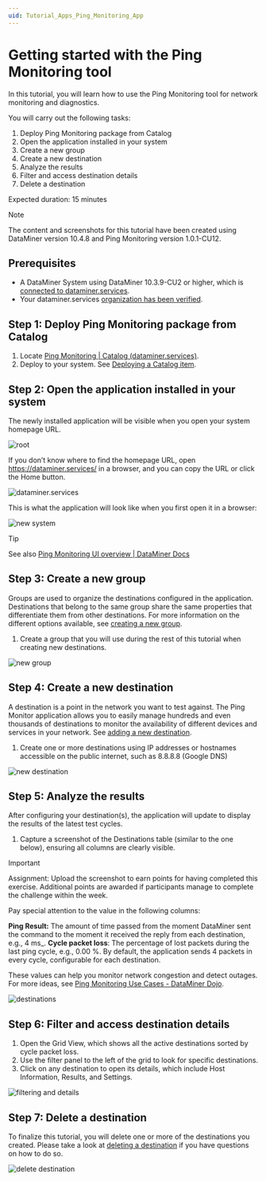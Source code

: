 ```yaml
---
uid: Tutorial_Apps_Ping_Monitoring_App
---
```


# Getting started with the Ping Monitoring tool

In this tutorial, you will learn how to use the Ping Monitoring tool for network monitoring and diagnostics.

You will carry out the following tasks:

1. Deploy Ping Monitoring package from Catalog
2. Open the application installed in your system
3. Create a new group
4. Create a new destination
5. Analyze the results
6. Filter and access destination details
7. Delete a destination

Expected duration: 15 minutes

> [!NOTE]
> The content and screenshots for this tutorial have been created using DataMiner version 10.4.8 and Ping Monitoring version 1.0.1-CU12.

## Prerequisites

- A DataMiner System using DataMiner 10.3.9-CU2 or higher, which is [connected to dataminer.services](xref:Connecting_your_DataMiner_System_to_the_cloud).
- Your dataminer.services [organization has been verified](xref:CloudConnectionVerification).

## Step 1: Deploy Ping Monitoring package from Catalog

1. Locate [Ping Monitoring | Catalog (dataminer.services)](https://catalog.dataminer.services/details/cb1bd962-97a5-461b-80fd-a62b3799de96).
2. Deploy to your system. See [Deploying a Catalog item](xref:Deploying_a_catalog_item).

## Step 2: Open the application installed in your system

The newly installed application will be visible when you open your system homepage URL.

![root](~/user-guide/images/DMAroot-PingMonitoring.png)

If you don’t know where to find the homepage URL, open https://dataminer.services/ in a browser, and you can copy the URL or click the Home button.

![dataminer.services](~/user-guide/images/dataminerservices-PingMonitoring.png)

This is what the application will look like when you first open it in a browser:

![new system](~/user-guide/images/brand_new_destinations-PingMonitoring.png)

> [!TIP]
> See also [Ping Monitoring UI overview | DataMiner Docs](xref:Ping_Monitoring_UI)

## Step 3: Create a new group

Groups are used to organize the destinations configured in the application. Destinations that belong to the same group share the same properties that differentiate them from other destinations.
For more information on the different options available, see [creating a new group](xref:Ping_Monitoring_managing_groups_destinations#creating-a-new-group).

1. Create a group that you will use during the rest of this tutorial when creating new destinations.

![new group](~/user-guide/images/Create_New_Group-PingMonitoring.gif)

## Step 4: Create a new destination

A destination is a point in the network you want to test against. The Ping Monitor application allows you to easily manage hundreds and even thousands of destinations to monitor the availability of different devices and services in your network. See [adding a new destination](xref:Ping_Monitoring_managing_groups_destinations#adding-a-new-destination).

1. Create one or more destinations using IP addresses or hostnames accessible on the public internet, such as 8.8.8.8 (Google DNS)

![new destination](~/user-guide/images/Create_New_Destination-PingMonitoring.gif)

## Step 5: Analyze the results

After configuring your destination(s), the application will update to display the results of the latest test cycles.

1. Capture a screenshot of the Destinations table (similar to the one below), ensuring all columns are clearly visible.

> [!IMPORTANT]
> Assignment:
> Upload the screenshot to earn points for having completed this exercise. Additional points are awarded if participants manage to complete the challenge within the week.

Pay special attention to the value in the following columns:

**Ping Result:** The amount of time passed from the moment DataMiner sent the command to the moment it received the reply from each destination, e.g., 4 ms_.
**Cycle packet loss**: The percentage of lost packets during the last ping cycle, e.g., 0.00 %. By default, the application sends 4 packets in every cycle, configurable for each destination.

These values can help you monitor network congestion and detect outages. For more ideas, see [Ping Monitoring Use Cases - DataMiner Dojo](https://community.dataminer.services/use-case/ping-monitoring/).

![destinations](~/user-guide/images/destinations-PingMonitoring.png)

## Step 6: Filter and access destination details

1. Open the Grid View, which shows all the active destinations sorted by cycle packet loss.
2. Use the filter panel to the left of the grid to look for specific destinations.
3. Click on any destination to open its details, which include Host Information, Results, and Settings.

![filtering and details](~/user-guide/images/Filter_Details-PingMonitoring.gif)

## Step 7: Delete a destination

To finalize this tutorial, you will delete one or more of the destinations you created. Please take a look at [deleting a destination](xref:Ping_Monitoring_managing_groups_destinations#deleting-a-destination) if you have questions on how to do so.

![delete destination](~/user-guide/images/Delete_Destination-PingMonitoring.gif)
